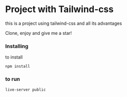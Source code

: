 # Project with Tailwind-css

this is a project using tailwind-css
and all its advantages

Clone, enjoy and give me a star!

### Installing

to install

```
npm install
```

### to run

```
live-server public
```
